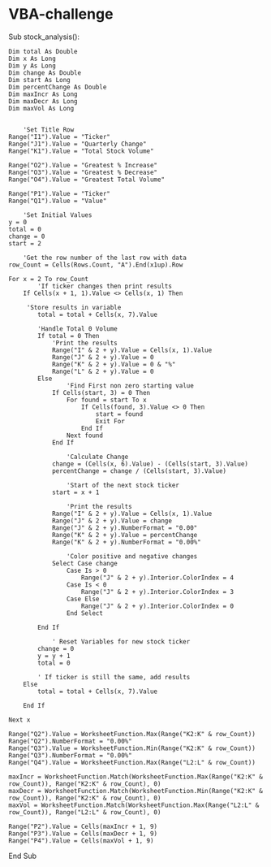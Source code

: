 # VBA-challenge
Sub stock_analysis():

    Dim total As Double
    Dim x As Long
    Dim y As Long
    Dim change As Double
    Dim start As Long
    Dim percentChange As Double
    Dim maxIncr As Long
    Dim maxDecr As Long
    Dim maxVol As Long
    

        'Set Title Row
    Range("I1").Value = "Ticker"
    Range("J1").Value = "Quarterly Change"
    Range("K1").Value = "Total Stock Volume"

    Range("O2").Value = "Greatest % Increase"
    Range("O3").Value = "Greatest % Decrease"
    Range("O4").Value = "Greatest Total Volume"

    Range("P1").Value = "Ticker"
    Range("Q1").Value = "Value"

        'Set Initial Values
    y = 0
    total = 0
    change = 0
    start = 2

        'Get the row number of the last row with data
    row_Count = Cells(Rows.Count, "A").End(x1up).Row

    For x = 2 To row_Count
            'If ticker changes then print results
        If Cells(x + 1, 1).Value <> Cells(x, 1) Then
    
         'Store results in variable
            total = total + Cells(x, 7).Value
        
            'Handle Total 0 Volume
            If total = 0 Then
                'Print the results
                Range("I" & 2 + y).Value = Cells(x, 1).Value
                Range("J" & 2 + y).Value = 0
                Range("K" & 2 + y).Value = 0 & "%"
                Range("L" & 2 + y).Value = 0
            Else
                    'Find First non zero starting value
                If Cells(start, 3) = 0 Then
                    For found = start To x
                        If Cells(found, 3).Value <> 0 Then
                            start = found
                            Exit For
                        End If
                    Next found
                End If
            
                    'Calculate Change
                change = (Cells(x, 6).Value) - (Cells(start, 3).Value)
                percentChange = change / (Cells(start, 3).Value)
       
                    'Start of the next stock ticker
                start = x + 1
        
                    'Print the results
                Range("I" & 2 + y).Value = Cells(x, 1).Value
                Range("J" & 2 + y).Value = change
                Range("J" & 2 + y).NumberFormat = "0.00"
                Range("K" & 2 + y).Value = percentChange
                Range("K" & 2 + y).NumberFormat = "0.00%"
                
                    'Color positive and negative changes
                Select Case change
                    Case Is > 0
                        Range("J" & 2 + y).Interior.ColorIndex = 4
                    Case Is < 0
                        Range("J" & 2 + y).Interior.ColorIndex = 3
                    Case Else
                        Range("J" & 2 + y).Interior.ColorIndex = 0
                    End Select
            
            End If
                
                ' Reset Variables for new stock ticker
            change = 0
            y = y + 1
            total = 0
        
            ' If ticker is still the same, add results
        Else
            total = total + Cells(x, 7).Value
            
        End If
        
    Next x
    
    Range("Q2").Value = WorksheetFunction.Max(Range("K2:K" & row_Count))
    Range("Q2").NumberFormat = "0.00%"
    Range("Q3").Value = WorksheetFunction.Min(Range("K2:K" & row_Count))
    Range("Q3").NumberFormat = "0.00%"
    Range("Q4").Value = WorksheetFunction.Max(Range("L2:L" & row_Count))
       
    maxIncr = WorksheetFunction.Match(WorksheetFunction.Max(Range("K2:K" & row_Count)), Range("K2:K" & row_Count), 0)
    maxDecr = WorksheetFunction.Match(WorksheetFunction.Min(Range("K2:K" & row_Count)), Range("K2:K" & row_Count), 0)
    maxVol = WorksheetFunction.Match(WorksheetFunction.Max(Range("L2:L" & row_Count)), Range("L2:L" & row_Count), 0)
    
    Range("P2").Value = Cells(maxIncr + 1, 9)
    Range("P3").Value = Cells(maxDecr + 1, 9)
    Range("P4").Value = Cells(maxVol + 1, 9)


End Sub

